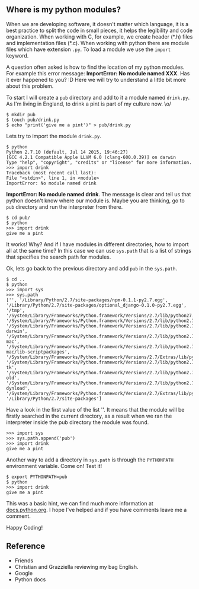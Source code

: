 ## Where is my python modules?

When we are developing software, it doesn't matter which language, it is a best practice
to split the code in small pieces, it helps the legibility and
code organization. When working with C, for example, we create header (\*.h)
files and implementation files (\*.c). When working with python there are module files which
have extension `.py`. To load a module we use the `import` keyword.

A question often asked is how to find the location of my python modules.
For example this error message: **ImportError: No module named XXX**. Has it
ever happened to you? :D Here we will try to understand a little bit
more about this problem.

To start I will create a `pub` directory and add to it a module named `drink.py`.
As I'm living in England, to drink a pint is part of my culture now. \o/

```shell
$ mkdir pub
$ touch pub/drink.py
$ echo "print('give me a pint')" > pub/drink.py
```

Lets try to import the module `drink.py`.

```shell
$ python
Python 2.7.10 (default, Jul 14 2015, 19:46:27) 
[GCC 4.2.1 Compatible Apple LLVM 6.0 (clang-600.0.39)] on darwin
Type "help", "copyright", "credits" or "license" for more information.
>>> import drink
Traceback (most recent call last):
File "<stdin>", line 1, in <module>
ImportError: No module named drink
```

**ImportError: No module named drink**. The message is clear and tell us that
python doesn't know where our module is. Maybe you are thinking, go to `pub`
directory and run the interpreter from there.

```shell
$ cd pub/
$ python
>>> import drink
give me a pint
```

It works! Why? And if I have modules in different directories, how to import all
at the same time? In this case we can use `sys.path` that is a list of
strings that specifies the search path for modules.

Ok, lets go back to the previous directory and add `pub` in the `sys.path`.

```shell
$ cd ..
$ python
>>> import sys
>>> sys.path
['', '/Library/Python/2.7/site-packages/npm-0.1.1-py2.7.egg',
'/Library/Python/2.7/site-packages/optional_django-0.1.0-py2.7.egg', '/tmp',
'/System/Library/Frameworks/Python.framework/Versions/2.7/lib/python27.zip',
'/System/Library/Frameworks/Python.framework/Versions/2.7/lib/python2.7',
'/System/Library/Frameworks/Python.framework/Versions/2.7/lib/python2.7/plat-darwin',
'/System/Library/Frameworks/Python.framework/Versions/2.7/lib/python2.7/plat-mac',
'/System/Library/Frameworks/Python.framework/Versions/2.7/lib/python2.7/plat-mac/lib-scriptpackages',
'/System/Library/Frameworks/Python.framework/Versions/2.7/Extras/lib/python',
'/System/Library/Frameworks/Python.framework/Versions/2.7/lib/python2.7/lib-tk',
'/System/Library/Frameworks/Python.framework/Versions/2.7/lib/python2.7/lib-old',
'/System/Library/Frameworks/Python.framework/Versions/2.7/lib/python2.7/lib-dynload',
'/System/Library/Frameworks/Python.framework/Versions/2.7/Extras/lib/python/PyObjC',
'/Library/Python/2.7/site-packages']
```

Have a look in the first value of the list ''. It means that the module will be
firstly searched in the current directory, as a result when we ran the interpreter
inside the pub directory the module was found.

```shell
>>> import sys
>>> sys.path.append('pub')
>>> import drink
give me a pint
```

Another way to add a directory in `sys.path` is through the `PYTHONPATH`
environment variable.  Come on! Test it!

```shell
$ export PYTHONPATH=pub
$ python
>>> import drink
give me a pint
```

This was a basic hint, we can find much more information at [docs.python.org](docs.python.org).
I hope I've helped and if you have comments leave me a comment. 

Happy Coding!

## Reference

 * Friends
 * Christian and Grazziella reviewing my bag English.
 * Google
 * Python docs
